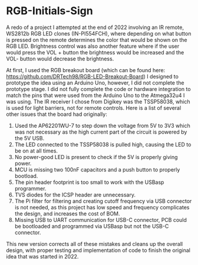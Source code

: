 # RGB-Initials-Sign
A redo of a project I attempted at the end of 2022 involving an IR remote, WS2812b RGB LED clones (IN-PI554FCH), where depending on what button is pressed on the remote determines the color that would be shown on the RGB LED. Brightness control was also another feature where if the user would press the VOL + button the brightness would be increased and the VOL- button would decrease the brightness. 

At first, I used the RGB breakout board (which can be found here: https://github.com/DRTech98/RGB-LED-Breakout-Board) I designed to prototype the idea using an Arduino Uno, however, I did not complete the prototype stage. I did not fully complete the code or hardware integration to match the pins that were used from the Arduino Uno to the Atmega32u4 I was using. The IR receiver I chose from Digikey was the TSSP58038, which is used for light barriers, not for remote controls. Here is a list of several other issues that the board had originally:

1. Used the AP62201WU-7 to step down the voltage from 5V to 3V3 which was not necessary as the high current part of the circuit is powered by the 5V USB.
2. The LED connected to the TSSP58038 is pulled high, causing the LED to be on at all times.
3. No power-good LED is present to check if the 5V is properly giving power.
4. MCU is missing two 100nF capacitors and a push button to properly bootload.
5. The pin header footprint is too small to work with the USBasp programmer.
6. TVS diodes for the ICSP header are unnecessary.
7. The Pi filter for filtering and creating cutoff frequency via USB connector is not needed, as this project has low speed and frequency complicates the design, and increases the cost of BOM.
8. Missing USB to UART communication for USB-C connector, PCB could be bootloaded and programmed via USBasp but not the USB-C connector.

This new version corrects all of these mistakes and cleans up the overall design, with proper testing and implementation of code to finish the original idea that was started in 2022. 
